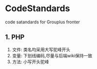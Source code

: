 # CodeStandards
code satandards for Grouplus fronter 

## 1. PHP

1. 文件: 类名均采用大写驼峰开头
2. 变量: 下划线编码,尽量与后端wiki保持一致
3. 方法: 小写开头驼峰
